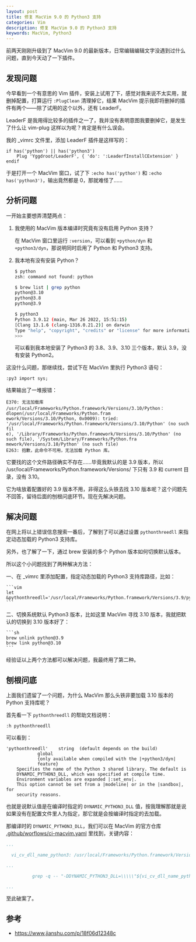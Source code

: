 ```yaml
---
layout: post
title: 修复 MacVim 9.0 的 Python3 支持
categories: Vim
description: 修复 MacVim 9.0 的 Python3 支持
keywords: MacVim, Python3
---
```


前两天刚刚升级到了 MacVim 9.0 的最新版本，日常编辑编辑文字没遇到过什么问题，直到今天动了一下插件。

## 发现问题

今早看到一个有意思的 Vim 插件，安装上试用了下，感觉对我来说不太实用，就删掉配置，打算运行 `:PlugClean` 清理掉它，结果 MacVim 提示我即将删掉的插件有两个——除了试用的这个以外，还有 LeaderF。

LeaderF 是我用得比较多的插件之一了，我并没有表明意图我要删掉它，是发生了什么让 vim-plug 这样以为呢？肯定是有什么误会。

我的 _vimrc 文件里，添加 LeaderF 插件是这样写的：

```
if has('python') || has('python3')
    Plug 'Yggdroot/LeaderF', { 'do': ':LeaderfInstallCExtension' }
endif
```

于是打开一个 MacVim 窗口，试了下 `:echo has('python')` 和 `:echo has('python3')`，输出竟然都是 0，那就难怪了……

## 分析问题

一开始主要想弄清楚两点：

1. 我使用的 MacVim 版本编译时究竟有没有启用 Python 支持？

    在 MacVim 窗口里运行 `:version`，可以看到 `+python/dyn` 和 `+python3/dyn`，那说明同时启用了 Python 和 Python3 支持。

2. 我本地有没有安装 Python？

    ```sh
    $ python
    zsh: command not found: python

    $ brew list | grep python
    python@3.10
    python@3.8
    python@3.9

    $ python3
    Python 3.9.12 (main, Mar 26 2022, 15:51:15)
    [Clang 13.1.6 (clang-1316.0.21.2)] on darwin
    Type "help", "copyright", "credits" or "license" for more information.
    >>>
    ```

    可以看到我本地安装了 Python3 的 3.8、3.9、3.10 三个版本，默认 3.9，没有安装 Python2。

这没什么问题，那继续找，尝试下在 MacVim 里执行 Python3 语句：

```
:py3 import sys;
```

结果输出了一堆报错：

```
E370: 无法加载库 /usr/local/Frameworks/Python.framework/Versions/3.10/Python：dlopen(/usr/local/Frameworks/Python.fram
ework/Versions/3.10/Python, 0x0009): tried: '/usr/local/Frameworks/Python.framework/Versions/3.10/Python' (no such fil
e), '/Library/Frameworks/Python.framework/Versions/3.10/Python' (no such file), '/System/Library/Frameworks/Python.fra
mework/Versions/3.10/Python' (no such file)
E263: 抱歉，此命令不可用，无法加载 Python 库。
```

它要找的这个文件路径确实不存在……毕竟我默认的是 3.9 版本，所以  /usr/local/Frameworks/Python.framework/Versions/ 下只有 3.9 和 current 目录，没有 3.10。

它为啥放着配置好的 3.9 版本不用，非得这么头铁去找 3.10 版本呢？这个问题先不回答，留待后面的刨根问底环节。现在先解决问题。

## 解决问题

在网上将以上错误信息搜索一番后，了解到了可以通过设置 `pythonthreedll` 来指定动态加载的 Python3 支持库。

另外，也了解了一下，通过 brew 安装的多个 Python 版本如何切换默认版本。

所以这个小问题找到了两种解决方法：

一、在 _vimrc 里添加配置，指定动态加载的 Python3 支持库路径，比如：

    ```vim
    let &pythonthreedll='/usr/local/Frameworks/Python.framework/Versions/3.9/python'
    ```

二、切换系统默认 Python3 版本，比如这里 MacVim 寻找 3.10 版本，我就把默认的切换到 3.10 版本好了：

    ```sh
    brew unlink python@3.9
    brew link python@3.10
    ```

经验证以上两个方法都可以解决问题，我最终用了第二种。

## 刨根问底

上面我们遗留了一个问题，为什么 MacVim 那么头铁非要加载 3.10 版本的 Python 支持库呢？

首先看一下 `pythonthreedll` 的帮助文档说明：

```
:h pythonthreedll
```

可以看到：

```
'pythonthreedll'	string	(default depends on the build)
			global
			{only available when compiled with the |+python3/dyn|
			feature}
	Specifies the name of the Python 3 shared library. The default is
	DYNAMIC_PYTHON3_DLL, which was specified at compile time.
	Environment variables are expanded |:set_env|.
	This option cannot be set from a |modeline| or in the |sandbox|, for
	security reasons.
```

也就是说默认值是在编译时指定的 `DYNAMIC_PYTHON3_DLL` 值，按我理解那就是说如果没有在配置文件里人为指定，那它就是会按编译时指定的去加载。

那编译时的 `DYNAMIC_PYTHON3_DLL`，我们可以在 MacVim 的官方仓库 [.github/worflows/ci-macvim.yaml](https://github.com/macvim-dev/macvim/blob/master/.github/workflows/ci-macvim.yaml) 里找到，关键内容：

```yaml
...

  vi_cv_dll_name_python3: /usr/local/Frameworks/Python.framework/Versions/3.10/Python # Make sure to keep src/MacVim/vimrc synced with the Python version here for the Python DLL detection logic.

...

          grep -q -- "-DDYNAMIC_PYTHON3_DLL=\\\\\"${vi_cv_dll_name_python3}\\\\\"" src/auto/config.mk

...
```

至此破案了。

## 参考

- <https://www.jianshu.com/p/18f06d12348c>
